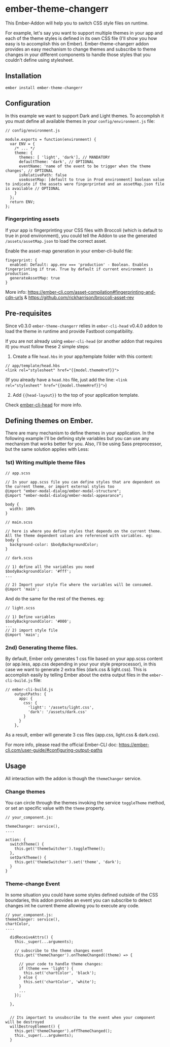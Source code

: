 # ember-theme-changerr

This Ember-Addon will help you to switch CSS style files on runtime.

For example, let's say you want to support multiple themes in your app and each of the theme styles is defined in its own CSS file (I'll show you how easy is to accomplish this on Ember). Ember-theme-changerr addon provides an easy mechanism to change themes and subscribe to theme changes in your different components to handle those styles that you couldn't define using stylesheet.



## Installation

`ember install ember-theme-changerr`


## Configuration

In this example we want to support Dark and Light themes. To accomplish it you must define all available themes in your `config/environment.js` file:

```
// config/environment.js

module.exports = function(environment) {
  var ENV = {
    /* ... */
    theme: {
      themes: [ 'light', 'dark'], // MANDATORY
      defaultTheme: 'dark', // OPTIONAL
      eventName: 'name of the event to be trigger when the theme changes', // OPTIONAL
      isRelativePath: false 
      useAssetMap: [default to true in Prod environment] boolean value to indicate if the assets were fingerprinted and an assetMap.json file is available // OPTIONAL
    }
  };
  return ENV;
};
```

### Fingerprinting assets
If your app is fingerprinting your CSS files with Broccoli (which is default to true in prod environment), you could tell the Addon to use the generated `/assets/assetMap.json` to load the correct asset.

Enable the asset-map generation in your ember-cli-build file:
```
fingerprint: {
  enabled: Default: app.env === 'production' - Boolean. Enables fingerprinting if true. True by default if current environment is production.
  generateAssetMap: true
}
```
More info: https://ember-cli.com/asset-compilation#fingerprinting-and-cdn-urls & https://github.com/rickharrison/broccoli-asset-rev

## Pre-requisites
Since v0.3.0 `ember-theme-changerr` relies in `ember-cli-head` v0.4.0 addon to load the theme in runtime and provide Fastboot compatibility.

If you are not already using `ember-cli-head` (or another addon that requires it) you must follow these 2 simple steps:

1) Create a file `head.hbs` in your app/template folder with this content:
```
// app/template/head.hbs
<link rel="stylesheet" href="{{model.themeHref}}">
```
(If you already have a `head.hbs` file, just add the line: `<link rel="stylesheet" href="{{model.themeHref}}">`)

2) Add `{{head-layout}}` to the top of your application template.

Check [ember-cli-head](https://github.com/ronco/ember-cli-head) for more info.


## Defining themes on Ember.

There are many mechanism to define themes in your application. In the following example I'll be defining style variables but you can use any mechanism that works better for you. Also, I'll be using Sass preprocessor, but the same solution applies with Less:

### 1st) Writing multiple theme files

```
// app.scss

// In your app.scss file you can define styles that are dependent on the current theme, or import external styles too
@import "ember-modal-dialog/ember-modal-structure";
@import "ember-modal-dialog/ember-modal-appearance";

body {
  width: 100%
}
```

```
// main.scss

// here is where you define styles that depends on the current theme. All the theme dependent values are referenced with variables. eg:
body {
  background-color: $bodyBackgroundColor;
}
```

```
// dark.scss

// 1) define all the variables you need
$bodyBackgroundColor: '#fff';
...

// 2) Import your style fle where the variables will be consumed.
@import 'main';
```

And do the same for the rest of the themes. eg:
```
// light.scss

// 1) Define variables
$bodyBackgroundColor: '#000';
...
// 2) import style file
@import 'main';
```

### 2nd) Generating theme files.
By default, Ember only generates 1 css file based on your app.scss content (or app.less, app.css depending in your your style preprocessor), in this case we want to generate 2 extra files (dark.css & light.css). This is accomplish easily by telling Ember about the extra output files in the `ember-cli-build.js` file:

```
// ember-cli-build.js
    outputPaths: {
      app: {
        css: {
          'light': '/assets/light.css',
          'dark': '/assets/dark.css'
        }
      }
    },
```
As a result, ember will generate 3 css files (app.css, light.css & dark.css).

For more info, please read the official Ember-CLI doc: https://ember-cli.com/user-guide/#configuring-output-paths



## Usage

All interaction with the addon is though the `themeChanger` service.

### Change themes

You can circle through the themes invoking the service `toggleTheme` method, or set an specific value with the `theme` property.


```
// your_component.js:

themeChanger: service(),
....

action: {
  switchTheme() {
    this.get('themeSwitcher').toggleTheme();
  },
  setDarkTheme() {
    this.get('themeSwitcher').set('theme', 'dark');
  }
}
```

### Theme-change Event

In some situation you could have some styles defined outside of the CSS boundaries, this addon provides an event you can subscribe to detect changes int he current theme allowing you to execute any code.


```
// your_component.js:
themeChanger: service(),
chartColor,
....

  didReceiveAttrs() {
    this._super(...arguments);

    // subscribe to the theme changes event
    this.get('themeChanger').onThemeChanged((theme) => {

      // your code to handle theme changes:
      if (theme === 'light') {
        this.set('chartColor', 'black');
      } else {
        this.set('chartColor', 'white');
      }
      ...
    });

  },


  // Its important to unsubscribe to the event when your component will be destroyed
  willDestroyElement() {
    this.get('themeChanger').offThemeChanged();
    this._super(...arguments);
  }
```
